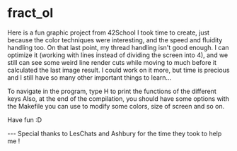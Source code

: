 # fract_ol

Here is a fun graphic project from 42School I took time to create, just because the color techniques were interesting, and the speed and fluidity handling too.
On that last point, my thread handling isn't good enough. I can optimize it (working with lines instead of dividing the screen into 4), and we still can see some weird line render cuts while moving to much before it calculated
the last image result. 
I could work on it more, but time is precious and I still have so many other important things to learn...


To navigate in the program, type H to print the functions of the different keys
Also, at the end of the compilation, you should have some options with the Makefile you can use to modify some colors, size of screen and so on.

Have fun :D



--- Special thanks to LesChats and Ashbury for the time they took to help me !
